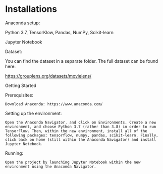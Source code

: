 # Installations
Anaconda setup:

Python 3.7, TensorKlow, Pandas, NumPy, Scikit-learn

Jupyter Notebook


Dataset: 

You can find the dataset in a separate folder. The full dataset can be found here:

https://grouplens.org/datasets/movielens/



Getting Started

Prerequisites:

    Download Anaconda: https://www.anaconda.com/

Setting up the environment:

    Open the Anaconda Navigator, and click on Environments. Create a new environment, and choose Python 3.7 (rather than 3.8) in order to run TensorFlow. Then, within the new environment, install all of the following packages: tensorflow, numpy, pandas, scikit-learn. Finally, click back on home (still within the Anaconda Navigator) and install Jupyter Notebook.


Running:

	Open the project by launching Jupyter Notebook within the new environment using the Anaconda Navigator.